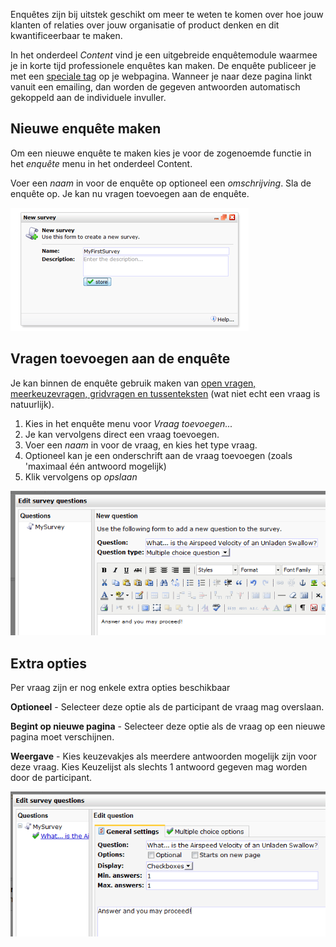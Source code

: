 Enquêtes zijn bij uitstek geschikt om meer te weten te komen over hoe
jouw klanten of relaties over jouw organisatie of product denken en dit
kwantificeerbaar te maken.

In het onderdeel *Content* vind je een uitgebreide enquêtemodule waarmee
je in korte tijd professionele enquêtes kan maken. De enquête publiceer
je met een [speciale
tag](https://www.copernica.com/nl/ondersteuning/enquete-in-webpagina-invoegen)
op je webpagina. Wanneer je naar deze pagina linkt vanuit een emailing,
dan worden de gegeven antwoorden automatisch gekoppeld aan de
individuele invuller.

Nieuwe enquête maken
--------------------

Om een nieuwe enquête te maken kies je voor de zogenoemde functie in het
*enquête* menu in het onderdeel Content.

Voer een *naam* in voor de enquête op optioneel een *omschrijving*. Sla
de enquête op. Je kan nu vragen toevoegen aan de enquête.

![New survey dialog](../images/createnewsurvey.png)

Vragen toevoegen aan de enquête
-------------------------------

Je kan binnen de enquête gebruik maken van [open vragen,
meerkeuzevragen, gridvragen en
tussenteksten](./survey-question-types-and-their-options.md)
(wat niet echt een vraag is natuurlijk).

1.  Kies in het enquête menu voor *Vraag toevoegen...*
2.  Je kan vervolgens direct een vraag toevoegen.
3.  Voer een *naam* in voor de vraag, en kies het type vraag.
4.  Optioneel kan je een onderschrift aan de vraag toevoegen (zoals
    'maximaal één antwoord mogelijk)
5.  Klik vervolgens op *opslaan*

![New question](../images/newquestion.png)

Extra opties
------------

Per vraag zijn er nog enkele extra opties beschikbaar

**Optioneel** - Selecteer deze optie als de participant de vraag mag
overslaan.

**Begint op nieuwe pagina** - Selecteer deze optie als de vraag op een
nieuwe pagina moet verschijnen.

**Weergave** - Kies keuzevakjes als meerdere antwoorden mogelijk zijn
voor deze vraag. Kies Keuzelijst als slechts 1 antwoord gegeven mag
worden door de participant.

![Extra options](../images/extraoptions.png)

